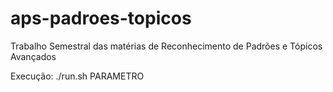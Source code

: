 # aps-padroes-topicos
Trabalho Semestral das matérias de Reconhecimento de Padrões e Tópicos Avançados


Execução:
./run.sh PARAMETRO
